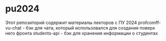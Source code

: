 # pu2024

Этот репозиторий содержит материалы лекторов с ПУ 2024
profcomff-vu-chat - бэк для чата, который использовался для создания поверх него фронта
students-api - бэк для хранения информации о студентах 